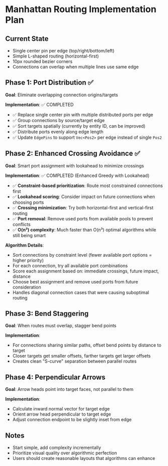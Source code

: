 # Manhattan Routing Implementation Plan

## Current State
- Single center pin per edge (top/right/bottom/left)
- Simple L-shaped routing (horizontal-first)
- 10px rounded bezier corners
- Connections can overlap when multiple lines use same edge

## Phase 1: Port Distribution ✅ 
**Goal**: Eliminate overlapping connection origins/targets

**Implementation**: ✅ COMPLETED
- ✅ Replace single center pin with multiple distributed ports per edge
- ✅ Group connections by source/target edge
- ✅ Sort targets spatially (currently by entity ID, can be improved)
- ✅ Distribute ports evenly along edge length
- ✅ Update `EdgePins` to support `Vec<Pos2>` per edge instead of single `Pos2`

## Phase 2: Enhanced Crossing Avoidance ✅
**Goal**: Smart port assignment with lookahead to minimize crossings

**Implementation**: ✅ COMPLETED (Enhanced Greedy with Lookahead)
- ✅ **Constraint-based prioritization**: Route most constrained connections first
- ✅ **Lookahead scoring**: Consider impact on future connections when choosing ports
- ✅ **Crossing minimization**: Try both horizontal-first and vertical-first routing
- ✅ **Port removal**: Remove used ports from available pools to prevent conflicts
- ✅ **O(n²) complexity**: Much faster than O(n³) optimal algorithms while still being smart

**Algorithm Details**:
- Sort connections by constraint level (fewer available port options = higher priority)
- For each connection, try all available port combinations
- Score each assignment based on: immediate crossings, future impact, distance
- Choose best assignment and remove used ports from future consideration
- Handles diagonal connection cases that were causing suboptimal routing

## Phase 3: Bend Staggering  
**Goal**: When routes must overlap, stagger bend points

**Implementation**:
- For connections sharing similar paths, offset bend points by distance to target
- Closer targets get smaller offsets, farther targets get larger offsets
- Creates clean "S-curve" separation between parallel routes

## Phase 4: Perpendicular Arrows
**Goal**: Arrow heads point into target faces, not parallel to them

**Implementation**:
- Calculate inward normal vector for target edge
- Orient arrow head perpendicular to target edge
- Adjust connection endpoint to be slightly inset from edge

## Notes
- Start simple, add complexity incrementally
- Prioritize visual quality over algorithmic perfection
- Users should create reasonable layouts that algorithms can enhance

